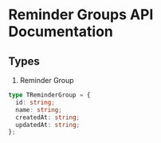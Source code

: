 # Reminder Groups API Documentation

## Types

1. Reminder Group

```typescript
type TReminderGroup = {
  id: string;
  name: string;
  createdAt: string;
  updatedAt: string;
};
```
